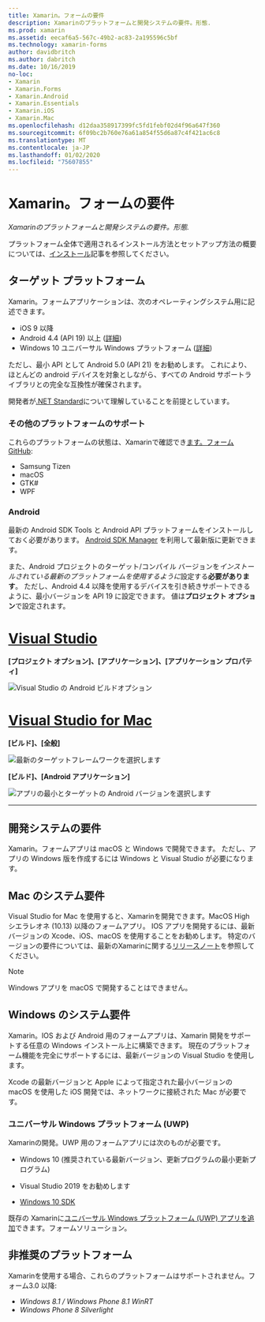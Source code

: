 ```yaml
---
title: Xamarin。フォームの要件
description: Xamarinのプラットフォームと開発システムの要件。形態.
ms.prod: xamarin
ms.assetid: eecaf6a5-567c-49b2-ac83-2a195596c5bf
ms.technology: xamarin-forms
author: davidbritch
ms.author: dabritch
ms.date: 10/16/2019
no-loc:
- Xamarin
- Xamarin.Forms
- Xamarin.Android
- Xamarin.Essentials
- Xamarin.iOS
- Xamarin.Mac
ms.openlocfilehash: d12daa358917399fc5fd1febf02d4f96a647f360
ms.sourcegitcommit: 6f09bc2b760e76a61a854f55d6a87c4f421ac6c8
ms.translationtype: MT
ms.contentlocale: ja-JP
ms.lasthandoff: 01/02/2020
ms.locfileid: "75607855"
---
```

# <a name="opno-locxamarinforms-requirements"></a>Xamarin。フォームの要件

_Xamarinのプラットフォームと開発システムの要件。形態._

プラットフォーム全体で適用されるインストール方法とセットアップ方法の概要については、[インストール](installation/index.md)記事を参照してください。

## <a name="target-platforms"></a>ターゲット プラットフォーム

Xamarin。フォームアプリケーションは、次のオペレーティングシステム用に記述できます。

- iOS 9 以降
- Android 4.4 (API 19) 以上 ([詳細](#android))
- Windows 10 ユニバーサル Windows プラットフォーム ([詳細](#windows10))

ただし、最小 API として Android 5.0 (API 21) をお勧めします。 これにより、ほとんどの android デバイスを対象としながら、すべての Android サポートライブラリとの完全な互換性が確保されます。

開発者が[.NET Standard](~/cross-platform/app-fundamentals/net-standard.md)について理解していることを前提としています。

### <a name="additional-platform-support"></a>その他のプラットフォームのサポート

これらのプラットフォームの状態は、Xamarinで確認でき[ます。フォーム GitHub](https://github.com/xamarin/Xamarin.Forms/wiki/Platform-Support):

- Samsung Tizen
- macOS
- GTK#
- WPF

### <a name="android"></a>Android

最新の Android SDK Tools と Android API プラットフォームをインストールしておく必要があります。 [Android SDK Manager](~/android/get-started/installation/android-sdk.md) を利用して最新版に更新できます。

また、Android プロジェクトのターゲット/コンパイル バージョンを*インストールされている最新のプラットフォームを使用するように*設定する**必要があります**。 ただし、Android 4.4 以降を使用するデバイスを引き続きサポートできるように、最小バージョンを API 19 に設定できます。 値は**プロジェクト オプション**で設定されます。

# <a name="visual-studiotabwindows"></a>[Visual Studio](#tab/windows)

**[プロジェクト オプション]、[アプリケーション]、[アプリケーション プロパティ]**

![Visual Studio の Android ビルドオプション](requirements-images/options-android-vs-sml.png)

# <a name="visual-studio-for-mactabmacos"></a>[Visual Studio for Mac](#tab/macos)

**[ビルド]、[全般]**

![最新のターゲットフレームワークを選択します](requirements-images/options-general-sml.png)

**[ビルド]、[Android アプリケーション]**

![アプリの最小とターゲットの Android バージョンを選択します](requirements-images/options-android-sml.png)

-----

## <a name="development-system-requirements"></a>開発システムの要件

Xamarin。フォームアプリは macOS と Windows で開発できます。 ただし、アプリの Windows 版を作成するには Windows と Visual Studio が必要になります。

## <a name="mac-system-requirements"></a>Mac のシステム要件

Visual Studio for Mac を使用すると、Xamarinを開発できます。MacOS High シエラレオネ (10.13) 以降のフォームアプリ。 IOS アプリを開発するには、最新バージョンの Xcode、iOS、macOS を使用することをお勧めします。 特定のバージョンの要件については、最新のXamarinに関する[リリースノート](/xamarin/ios/release-notes/)を参照してください。

> [!NOTE]
> Windows アプリを macOS で開発することはできません。

## <a name="windows-system-requirements"></a>Windows のシステム要件

Xamarin。IOS および Android 用のフォームアプリは、Xamarin 開発をサポートする任意の Windows インストール上に構築できます。 現在のプラットフォーム機能を完全にサポートするには、最新バージョンの Visual Studio を使用します。 

Xcode の最新バージョンと Apple によって指定された最小バージョンの macOS を使用した iOS 開発では、ネットワークに接続された Mac が必要です。

<a name="windows10" />

### <a name="universal-windows-platform-uwp"></a>ユニバーサル Windows プラットフォーム (UWP)

Xamarinの開発。UWP 用のフォームアプリには次のものが必要です。

- Windows 10 (推奨されている最新バージョン、更新プログラムの最小更新プログラム)

- Visual Studio 2019 をお勧めします

- [Windows 10 SDK](https://dev.windows.com/downloads/windows-10-sdk)

既存の Xamarinに[ユニバーサル Windows プラットフォーム (UWP) アプリを追加](~/xamarin-forms/platform/windows/installation/index.md)できます。フォームソリューション。

## <a name="deprecated-platforms"></a>非推奨のプラットフォーム

Xamarinを使用する場合、これらのプラットフォームはサポートされません。フォーム3.0 以降:

- *Windows 8.1 / Windows Phone 8.1 WinRT*
- *Windows Phone 8 Silverlight*
